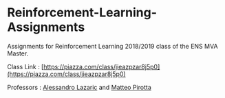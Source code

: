 # Reinforcement-Learning-Assignments
Assignments for Reinforcement Learning 2018/2019 class of the ENS MVA Master.

Class Link : [https://piazza.com/class/jieazpzar8j5p0](https://piazza.com/class/jieazpzar8j5p0)

Professors : [Alessandro Lazaric](http://researchers.lille.inria.fr/~lazaric/Webpage/Home/Home.html) and [Matteo Pirotta](http://teopir.github.io)


